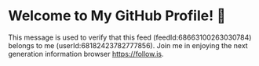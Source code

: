# Welcome to My GitHub Profile! 👋

<!--
**stdiolosss/stdiolosss** is a ✨ _special_ ✨ repository because its `README.md` (this file) appears on your GitHub profile.

Here are some ideas to get you started:

- 🔭 I’m currently working on ...
- 🌱 I’m currently learning ...
- 👯 I’m looking to collaborate on ...
- 🤔 I’m looking for help with ...
- 💬 Ask me about ...
- 📫 How to reach me: ...
- 😄 Pronouns: ...
- ⚡ Fun fact: ...
-->


This message is used to verify that this feed (feedId:68663100263030784) belongs to me (userId:68182423782777856). Join me in enjoying the next generation information browser https://follow.is.
